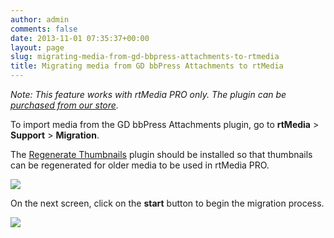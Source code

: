 ```yaml
---
author: admin
comments: false
date: 2013-11-01 07:35:37+00:00
layout: page
slug: migrating-media-from-gd-bbpress-attachments-to-rtmedia
title: Migrating media from GD bbPress Attachments to rtMedia
---
```


_Note: This feature works with rtMedia PRO only. The plugin can be [purchased from our store](https://rtcamp.com/store/rtmedia-pro/)._

To import media from the GD bbPress Attachments plugin, go to **rtMedia** > **Support** > **Migration**.

The [Regenerate Thumbnails](http://wordpress.org/plugins/regenerate-thumbnails/) plugin should be installed so that thumbnails can be regenerated for older media to be used in rtMedia PRO.

![](https://rtcamp.com/wp-content/uploads/2013/11/image3.png)

On the next screen, click on the **start** button to begin the migration process.

![](https://rtcamp.com/wp-content/uploads/2013/11/image4.png)
